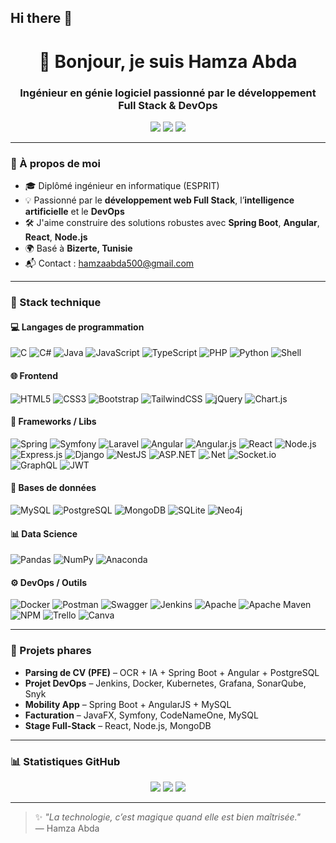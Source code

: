 ## Hi there 👋
<h1 align="center">👋 Bonjour, je suis Hamza Abda</h1>
<h3 align="center">Ingénieur en génie logiciel passionné par le développement Full Stack & DevOps</h3>

<p align="center">
  <a href="mailto:hamzaabda500@gmail.com"><img src="https://img.shields.io/badge/email-D14836?style=flat&logo=gmail&logoColor=white" /></a>
  <a href="https://github.com/hamzaabda"><img src="https://img.shields.io/badge/GitHub-181717?style=flat&logo=github&logoColor=white" /></a>
  <a href="https://linkedin.com/in/hamzaabda"><img src="https://img.shields.io/badge/LinkedIn-0077B5?style=flat&logo=linkedin&logoColor=white" /></a>
</p>

---

### 🎯 À propos de moi

- 🎓 Diplômé ingénieur en informatique (ESPRIT)
- 💡 Passionné par le **développement web Full Stack**, l’**intelligence artificielle** et le **DevOps**
- 🛠️ J'aime construire des solutions robustes avec **Spring Boot**, **Angular**, **React**, **Node.js**
- 🌍 Basé à **Bizerte, Tunisie**
- 📬 Contact : hamzaabda500@gmail.com

---

### 🧰 Stack technique

#### 💻 Langages de programmation
![C](https://img.shields.io/badge/C-00599C?style=flat&logo=c&logoColor=white)
![C#](https://img.shields.io/badge/C%23-239120?style=flat&logo=c-sharp&logoColor=white)
![Java](https://img.shields.io/badge/Java-ED8B00?style=flat&logo=java&logoColor=white)
![JavaScript](https://img.shields.io/badge/JavaScript-F7DF1E?style=flat&logo=javascript&logoColor=black)
![TypeScript](https://img.shields.io/badge/TypeScript-3178C6?style=flat&logo=typescript&logoColor=white)
![PHP](https://img.shields.io/badge/PHP-777BB4?style=flat&logo=php&logoColor=white)
![Python](https://img.shields.io/badge/Python-3776AB?style=flat&logo=python&logoColor=white)
![Shell](https://img.shields.io/badge/Shell_Script-121011?style=flat&logo=gnu-bash&logoColor=white)

#### 🌐 Frontend
![HTML5](https://img.shields.io/badge/HTML5-E34F26?style=flat&logo=html5&logoColor=white)
![CSS3](https://img.shields.io/badge/CSS3-1572B6?style=flat&logo=css3&logoColor=white)
![Bootstrap](https://img.shields.io/badge/Bootstrap-563D7C?style=flat&logo=bootstrap&logoColor=white)
![TailwindCSS](https://img.shields.io/badge/Tailwind_CSS-38B2AC?style=flat&logo=tailwind-css&logoColor=white)
![jQuery](https://img.shields.io/badge/jQuery-0769AD?style=flat&logo=jquery&logoColor=white)
![Chart.js](https://img.shields.io/badge/Chart.js-FF6384?style=flat&logo=chartdotjs&logoColor=white)

#### 🧠 Frameworks / Libs
![Spring](https://img.shields.io/badge/Spring-6DB33F?style=flat&logo=spring&logoColor=white)
![Symfony](https://img.shields.io/badge/Symfony-000000?style=flat&logo=symfony&logoColor=white)
![Laravel](https://img.shields.io/badge/Laravel-FF2D20?style=flat&logo=laravel&logoColor=white)
![Angular](https://img.shields.io/badge/Angular-DD0031?style=flat&logo=angular&logoColor=white)
![Angular.js](https://img.shields.io/badge/Angular.js-E23237?style=flat&logo=angularjs&logoColor=white)
![React](https://img.shields.io/badge/React-61DAFB?style=flat&logo=react&logoColor=black)
![Node.js](https://img.shields.io/badge/Node.js-339933?style=flat&logo=node.js&logoColor=white)
![Express.js](https://img.shields.io/badge/Express.js-000000?style=flat&logo=express&logoColor=white)
![Django](https://img.shields.io/badge/Django-092E20?style=flat&logo=django&logoColor=white)
![NestJS](https://img.shields.io/badge/NestJS-E0234E?style=flat&logo=nestjs&logoColor=white)
![ASP.NET](https://img.shields.io/badge/ASP.NET-5C2D91?style=flat&logo=dotnet&logoColor=white)
![.Net](https://img.shields.io/badge/.Net-512BD4?style=flat&logo=dotnet&logoColor=white)
![Socket.io](https://img.shields.io/badge/Socket.io-010101?style=flat&logo=socket.io&logoColor=white)
![GraphQL](https://img.shields.io/badge/GraphQL-E10098?style=flat&logo=graphql&logoColor=white)
![JWT](https://img.shields.io/badge/JWT-000000?style=flat&logo=jsonwebtokens&logoColor=white)

#### 🧱 Bases de données
![MySQL](https://img.shields.io/badge/MySQL-4479A1?style=flat&logo=mysql&logoColor=white)
![PostgreSQL](https://img.shields.io/badge/PostgreSQL-336791?style=flat&logo=postgresql&logoColor=white)
![MongoDB](https://img.shields.io/badge/MongoDB-47A248?style=flat&logo=mongodb&logoColor=white)
![SQLite](https://img.shields.io/badge/SQLite-003B57?style=flat&logo=sqlite&logoColor=white)
![Neo4j](https://img.shields.io/badge/Neo4j-4581C3?style=flat&logo=neo4j&logoColor=white)

#### 📊 Data Science
![Pandas](https://img.shields.io/badge/Pandas-150458?style=flat&logo=pandas&logoColor=white)
![NumPy](https://img.shields.io/badge/NumPy-013243?style=flat&logo=numpy&logoColor=white)
![Anaconda](https://img.shields.io/badge/Anaconda-44A833?style=flat&logo=anaconda&logoColor=white)

#### ⚙️ DevOps / Outils
![Docker](https://img.shields.io/badge/Docker-2496ED?style=flat&logo=docker&logoColor=white)
![Postman](https://img.shields.io/badge/Postman-FF6C37?style=flat&logo=postman&logoColor=white)
![Swagger](https://img.shields.io/badge/Swagger-85EA2D?style=flat&logo=swagger&logoColor=black)
![Jenkins](https://img.shields.io/badge/Jenkins-D24939?style=flat&logo=jenkins&logoColor=white)
![Apache](https://img.shields.io/badge/Apache-D22128?style=flat&logo=apache&logoColor=white)
![Apache Maven](https://img.shields.io/badge/Maven-C71A36?style=flat&logo=apachemaven&logoColor=white)
![NPM](https://img.shields.io/badge/NPM-CB3837?style=flat&logo=npm&logoColor=white)
![Trello](https://img.shields.io/badge/Trello-0052CC?style=flat&logo=trello&logoColor=white)
![Canva](https://img.shields.io/badge/Canva-00C4CC?style=flat&logo=canva&logoColor=white)

---

### 🚀 Projets phares

- **Parsing de CV (PFE)** – OCR + IA + Spring Boot + Angular + PostgreSQL  
- **Projet DevOps** – Jenkins, Docker, Kubernetes, Grafana, SonarQube, Snyk  
- **Mobility App** – Spring Boot + AngularJS + MySQL  
- **Facturation** – JavaFX, Symfony, CodeNameOne, MySQL  
- **Stage Full-Stack** – React, Node.js, MongoDB

---

### 📊 Statistiques GitHub

<p align="center">
  <img src="https://github-readme-stats.vercel.app/api?username=hamzaabda&show_icons=true&theme=tokyonight" />
  <img src="https://github-readme-streak-stats.herokuapp.com?user=hamzaabda&theme=tokyonight" />
  <img src="https://github-readme-stats.vercel.app/api/top-langs/?username=hamzaabda&layout=compact&theme=tokyonight" />
</p>

---

> ✨ _"La technologie, c’est magique quand elle est bien maîtrisée."_  
> — Hamza Abda




